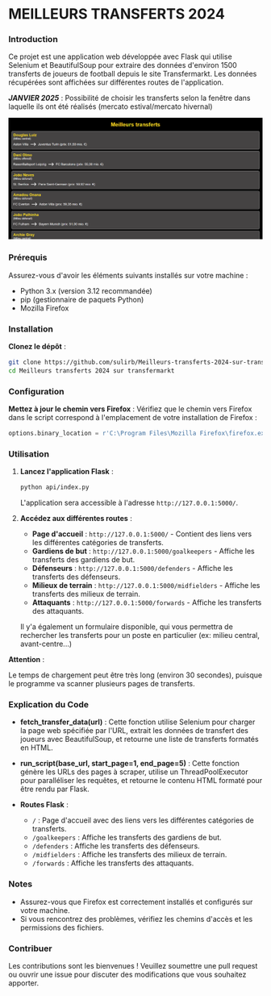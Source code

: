 # MEILLEURS TRANSFERTS 2024

### Introduction

Ce projet est une application web développée avec Flask qui utilise Selenium et BeautifulSoup pour extraire des données d'environ 1500 transferts de joueurs de football depuis le site Transfermarkt. Les données récupérées sont affichées sur différentes routes de l'application.

**_JANVIER 2025_** : Possibilité de choisir les transferts selon la fenêtre dans laquelle ils ont été réalisés (mercato estival/mercato hivernal)

![exemple transfert](img/example-milieu.png)

### Prérequis

Assurez-vous d'avoir les éléments suivants installés sur votre machine :

- Python 3.x (version 3.12 recommandée)
- pip (gestionnaire de paquets Python)
- Mozilla Firefox

### Installation

**Clonez le dépôt** :

```bash
git clone https://github.com/sulirb/Meilleurs-transferts-2024-sur-transfermarkt.git
cd Meilleurs transferts 2024 sur transfermarkt
```

### Configuration

**Mettez à jour le chemin vers Firefox** :
Vérifiez que le chemin vers Firefox dans le script correspond à l'emplacement de votre installation de Firefox :

```python
options.binary_location = r'C:\Program Files\Mozilla Firefox\firefox.exe'
```

### Utilisation

1. **Lancez l'application Flask** :

   ```bash
   python api/index.py
   ```

   L'application sera accessible à l'adresse `http://127.0.0.1:5000/`.

2. **Accédez aux différentes routes** :

   - **Page d'accueil** : `http://127.0.0.1:5000/` - Contient des liens vers les différentes catégories de transferts.
   - **Gardiens de but** : `http://127.0.0.1:5000/goalkeepers` - Affiche les transferts des gardiens de but.
   - **Défenseurs** : `http://127.0.0.1:5000/defenders` - Affiche les transferts des défenseurs.
   - **Milieux de terrain** : `http://127.0.0.1:5000/midfielders` - Affiche les transferts des milieux de terrain.
   - **Attaquants** : `http://127.0.0.1:5000/forwards` - Affiche les transferts des attaquants.

   Il y'a également un formulaire disponible, qui vous permettra de rechercher les transferts pour un poste en particulier (ex: milieu central, avant-centre...)

**Attention** :

Le temps de chargement peut être très long (environ 30 secondes), puisque le programme va scanner plusieurs pages de transferts.

### Explication du Code

- **fetch_transfer_data(url)** :
  Cette fonction utilise Selenium pour charger la page web spécifiée par l'URL, extrait les données de transfert des joueurs avec BeautifulSoup, et retourne une liste de transferts formatés en HTML.

- **run_script(base_url, start_page=1, end_page=5)** :
  Cette fonction génère les URLs des pages à scraper, utilise un ThreadPoolExecutor pour paralléliser les requêtes, et retourne le contenu HTML formaté pour être rendu par Flask.

- **Routes Flask** :
  - `/` : Page d'accueil avec des liens vers les différentes catégories de transferts.
  - `/goalkeepers` : Affiche les transferts des gardiens de but.
  - `/defenders` : Affiche les transferts des défenseurs.
  - `/midfielders` : Affiche les transferts des milieux de terrain.
  - `/forwards` : Affiche les transferts des attaquants.

### Notes

- Assurez-vous que Firefox est correctement installés et configurés sur votre machine.
- Si vous rencontrez des problèmes, vérifiez les chemins d'accès et les permissions des fichiers.

### Contribuer

Les contributions sont les bienvenues ! Veuillez soumettre une pull request ou ouvrir une issue pour discuter des modifications que vous souhaitez apporter.
